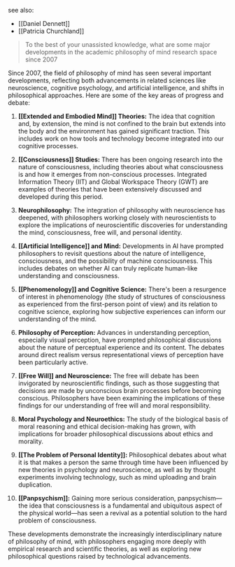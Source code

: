 see also:
- [[Daniel Dennett]]
- [[Patricia Churchland]]

>To the best of your unassisted knowledge, what are some major developments in the academic philosophy of mind research space since 2007

Since 2007, the field of philosophy of mind has seen several important developments, reflecting both advancements in related sciences like neuroscience, cognitive psychology, and artificial intelligence, and shifts in philosophical approaches. Here are some of the key areas of progress and debate:

1. **[[Extended and Embodied Mind]] Theories:** The idea that cognition and, by extension, the mind is not confined to the brain but extends into the body and the environment has gained significant traction. This includes work on how tools and technology become integrated into our cognitive processes.

2. **[[Consciousness]] Studies:** There has been ongoing research into the nature of consciousness, including theories about what consciousness is and how it emerges from non-conscious processes. Integrated Information Theory (IIT) and Global Workspace Theory (GWT) are examples of theories that have been extensively discussed and developed during this period.

3. **Neurophilosophy:** The integration of philosophy with neuroscience has deepened, with philosophers working closely with neuroscientists to explore the implications of neuroscientific discoveries for understanding the mind, consciousness, free will, and personal identity.

4. **[[Artificial Intelligence]] and Mind:** Developments in AI have prompted philosophers to revisit questions about the nature of intelligence, consciousness, and the possibility of machine consciousness. This includes debates on whether AI can truly replicate human-like understanding and consciousness.

5. **[[Phenomenology]] and Cognitive Science:** There's been a resurgence of interest in phenomenology (the study of structures of consciousness as experienced from the first-person point of view) and its relation to cognitive science, exploring how subjective experiences can inform our understanding of the mind.

6. **Philosophy of Perception:** Advances in understanding perception, especially visual perception, have prompted philosophical discussions about the nature of perceptual experience and its content. The debates around direct realism versus representational views of perception have been particularly active.

7. **[[Free Will]] and Neuroscience:** The free will debate has been invigorated by neuroscientific findings, such as those suggesting that decisions are made by unconscious brain processes before becoming conscious. Philosophers have been examining the implications of these findings for our understanding of free will and moral responsibility.

8. **Moral Psychology and Neuroethics:** The study of the biological basis of moral reasoning and ethical decision-making has grown, with implications for broader philosophical discussions about ethics and morality.

9. **[[The Problem of Personal Identity]]:** Philosophical debates about what it is that makes a person the same through time have been influenced by new theories in psychology and neuroscience, as well as by thought experiments involving technology, such as mind uploading and brain duplication.

10. **[[Panpsychism]]:** Gaining more serious consideration, panpsychism—the idea that consciousness is a fundamental and ubiquitous aspect of the physical world—has seen a revival as a potential solution to the hard problem of consciousness.

These developments demonstrate the increasingly interdisciplinary nature of philosophy of mind, with philosophers engaging more deeply with empirical research and scientific theories, as well as exploring new philosophical questions raised by technological advancements.